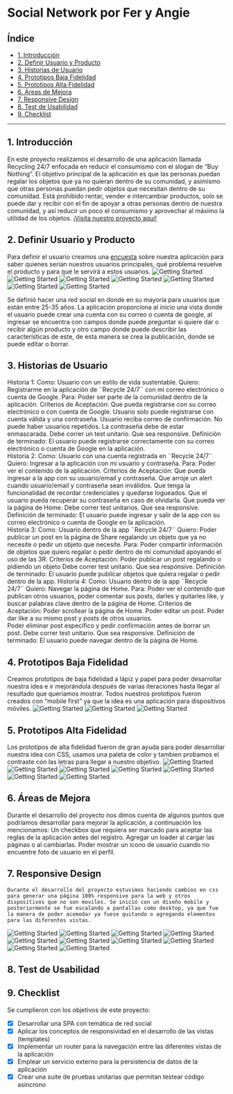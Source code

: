 
# Social Network por Fer y Angie


## Índice
* [1. Introducción](#1-introducción)
* [2. Definir Usuario y Producto](#2-definir-usuario-y-producto)
* [3. Historias de Usuario](#3-historias-de-usuario)
* [4. Prototipos Baja Fidelidad](#4-prototipos-baja-fidelidad)
* [5. Prototipos Alta Fidelidad](#5-prototipos-alta-fidelidad)
* [6. Áreas de Mejora](#6-áreas-de-mejora)
* [7. Responsive Design](#9-responsive-design)
* [8. Test de Usabilidad](#7-test-de-usabilidad)
* [9. Checklist](#10-checklist)
***


## 1. Introducción
En este proyecto realizamos el desarrollo de una aplicación llamada Recycling 24/7 enfocada en reducir el consumismo con el slogan de “Buy Nothing”. El objetivo principal de la aplicación es que las personas puedan regalar los objetos que ya no quieran dentro de su comunidad, y asimismo que otras personas puedan pedir objetos que necesitan dentro de su comunidad. Está prohibido rentar, vender e intercambiar productos, solo se puede dar y recibir con el fin de apoyar a otras personas dentro de nuestra comunidad, y así reducir un poco el consumismo y aprovechar al máximo la utilidad de los objetos.
[¡Visita nuestro proyecto aquí!](link)


## 2. Definir Usuario y Producto
Para definir el usuario creamos una [encuesta](https://forms.gle/jgeFjwV2M55vEUzS7) sobre nuestra aplicación para saber quienes serian nuestros usuarios principales, qué problema resuelve el producto y para qué le servirá a estos usuarios. 
![Getting Started](./src/Media/encuesta1.png)
![Getting Started](./src/Media/encuesta2.png)
![Getting Started](./src/Media/encuesta3.png)
![Getting Started](./src/Media/encuesta4.png)
![Getting Started](./src/Media/encuesta5.png)
![Getting Started](./src/Media/encuesta6.png)
![Getting Started](./src/Media/encuesta7.png)

Se definió hacer una red social en donde en su mayoría para usuarios que están entre 25-35 años. La aplicación proporciona al inicio una vista  donde el usuario puede crear una cuenta con su correo o cuenta de google, al ingresar se encuentra con campos donde puede preguntar si quiere dar o recibir algún producto y otro campo donde puede describir las características de este, de esta manera se crea la publicación, donde se puede editar o borrar.


## 3. Historias de Usuario
Historia 1:
Como: Usuario con un estilo de vida sustentable.
Quiero: Registrarme en la aplicación de ¨Recycle 24/7¨ con mi correo electrónico o cuenta de Google.
Para: Poder ser parte de la comunidad dentro de la aplicación. 
Criterios de Aceptación:
Que pueda registrarse con su correo electrónico o con cuenta de Google. 
Usuario solo puede registrarse con cuenta válida y una contraseña.
Usuario reciba correo de confirmación. 
No puede haber usuarios repetidos. 
La contraseña debe de estar enmascarada. 
Debe correr un test unitario.
Que sea responsive.
Definición de terminado:
El usuario puede registrarse correctamente con su correo electrónico o cuenta de Google en la aplicación.  
Historia 2:
Como: Usuario con una cuenta registrada en ¨Recycle 24/7¨
Quiero: Ingresar a la aplicación con mi usuario y contraseña. 
Para: Poder ver el contenido de la aplicación. 
Criterios de Aceptación:
Que pueda ingresar a la app con su usuario/email y contraseña.
Que arroje un alert cuando usuario/email y contraseña sean inválidos.
Que tenga la funcionalidad de recordar credenciales y quedarse logueados.
Que el usuario pueda recuperar su contraseña en caso de olvidarla. 
Que pueda ver la página de Home.
Debe correr test unitarios.
Que sea responsive.
Definición de terminado:
El usuario puede ingresar y salir de la app con su correo electrónico o cuenta de Google en la aplicación.  
Historia 3:
Como: Usuario dentro de la app ¨Recycle 24/7¨
Quiero: Poder publicar un post en la página de Share regalando un objeto que ya no necesite o pedir un objeto que necesite. 
Para: Poder compartir información de objetos que quiero regalar o pedir dentro de mi comunidad apoyando el uso de las 3R.
Criterios de Aceptación:
Poder publicar un post regalando o pidiendo un objeto 
Debe correr test unitario.
Que sea responsive.
Definición de terminado:
El usuario puede publicar objetos que quiera regalar o pedir dentro de la app.
Historia 4:
Como: Usuario dentro de la app ¨Recycle 24/7¨
Quiero: Navegar la página de Home.
Para: Poder ver el contenido que publican otros usuarios, poder comentar sus posts, darles y quitarles like, y buscar palabras clave dentro de la página de Home. 
Criterios de Aceptación:
Poder scrollear la página de Home.
Poder editar un post.
Poder dar like a su mismo post y posts de otros usuarios.  
Poder eliminar post específico y pedir confirmación antes de borrar un post. 
Debe correr test unitario.
Que sea responsive.
Definición de terminado:
El usuario puede navegar dentro de la página de Home.


## 4. Prototipos Baja Fidelidad
Creamos prototipos de baja fidelidad a lápiz y papel para poder desarrollar nuestra idea e ir mejorándola después de varias iteraciones hasta llegar al resultado que queríamos mostrar. Todos nuestros prototipos fueron creados con “mobile first” ya que la idea es una aplicación para dispositivos móviles.
![Getting Started](./src/Media/PBF1.jpg)
![Getting Started](./src/Media/PBF2.jpg)
![Getting Started](./src/Media/PBF3.jpg)


## 5. Prototipos Alta Fidelidad
Los prototipos de alta fidelidad fueron de gran ayuda para poder desarrollar nuestra idea con CSS, usamos una paleta de color y tambien probamos el contraste con las letras para llegar a nuestro objetivo.
![Getting Started](./src/Media/color3.png)
![Getting Started](./src/Media/color1.png)
![Getting Started](./src/Media/color2.png)
![Getting Started](./src/Media/alta1.png)
![Getting Started](./src/Media/alta2.png)
![Getting Started](./src/Media/alta3.png)
![Getting Started](./src/Media/alta4.png)


## 6. Áreas de Mejora
Durante el desarrollo del proyecto nos dimos cuenta de algunos puntos que podríamos desarrollar para mejorar la aplicación, a continuación los mencionamos:
Un checkbox que requiera ser marcado para aceptar las reglas de la aplicación antes del registro.
Agregar un loader al cargar las páginas o al cambiarlas.
Poder mostrar un icono de usuario cuando no encuentre foto de usuario en el perfil. 


## 7. Responsive Design
	Durante el desarrollo del proyecto estuvimos haciendo cambios en css para generar una página 100% responsive para la web y otros dispositivos que no son moviles. Se inició con un diseño mobile y posteriormente se fue escalando a pantallas como desktop, ya que fue la manera de poder acomodar ya fuese quitando o agregando elementos para las diferentes vistas.
![Getting Started](./src/Media/mobile1.png)
![Getting Started](./src/Media/web1.png)
![Getting Started](./src/Media/mobile1.2.png)
![Getting Started](./src/Media/web1.2.png)
![Getting Started](./src/Media/mobile1.3.png)
![Getting Started](./src/Media/web1.3.png)
![Getting Started](./src/Media/mobile2.png)
![Getting Started](./src/Media/web2.png)
![Getting Started](./src/Media/mobile3.png)
![Getting Started](./src/Media/web3.png)


## 8. Test de Usabilidad


## 9. Checklist
Se cumplieron con los objetivos de este proyecto:
*[X] Desarrollar una SPA con temática de red social
*[X] Aplicar los conceptos de responsividad en el desarrollo de las vistas (templates)
*[X] Implementar un router para la navegación entre las diferentes vistas de la aplicación
*[X] Emplear un servicio externo para la persistencia de datos de la aplicación
*[X] Crear una suite de pruebas unitarias que permitan testear código asíncrono
